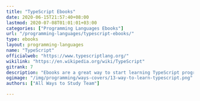 ```yaml
---
title: "TypeScript Ebooks"
date: 2020-06-15T21:57:40+08:00
lastmod: 2020-07-08T01:01:01+03:00
categories: ["Programming Languages Ebooks"]
url: "/programming-languages/typescript-ebooks/"
type: ebooks
layout: programming-languages
name: "TypeScript"
officialweb: "https://www.typescriptlang.org/"
wikilink: "https://en.wikipedia.org/wiki/TypeScript"
gitrank: 7
description: "Ebooks are a great way to start learning TypeScript programming, download and read your ebooks for TypeScript on any device, free & paid versions are both available."
ogimage: "/img/programming/ways-covers/13-way-to-learn-typescript.png"
authors: ["All Ways to Study Team"]

---
```


